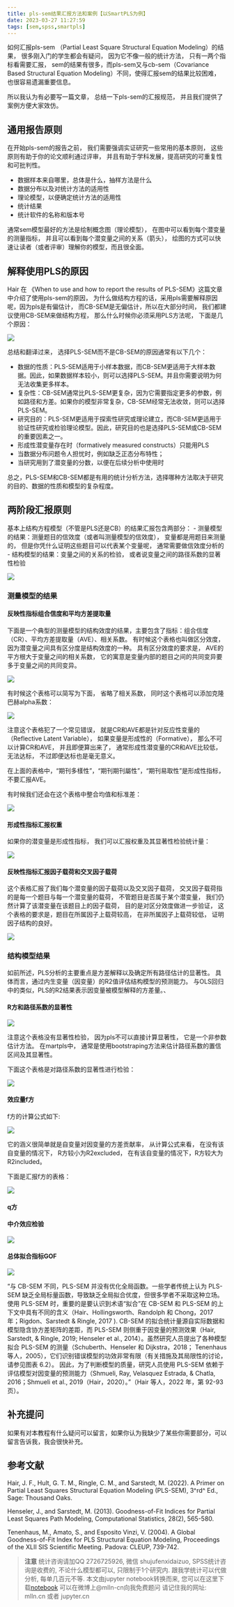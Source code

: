 ```yaml
---
title: pls-sem结果汇报方法和案例【以SmartPLS为例】
date: 2023-03-27 11:27:59
tags: [sem,spss,smartpls]
---
```


如何汇报pls-sem （Partial Least Square Structural Equation Modeling）的结果， 很多刚入门的学生都会有疑问，
因为它不像一般的统计方法， 只有一两个指标看需要汇报，
sem的结果有很多，而pls-sem又与cb-sem（Covariance Based Structural Equation Modeling）不同，使得汇报sem的结果比较困难，
也很容易遗漏重要信息。

所以我认为有必要写一篇文章， 总结一下pls-sem的汇报规范， 并且我们提供了案例方便大家效仿。

<!-- more -->

## 通用报告原则

在开始pls-sem的报告之前， 我们需要强调实证研究一些常用的基本原则， 这些原则有助于你的论文顺利通过评审，
并且有助于学科发展，提高研究的可重复性和可批判性。

- 数据样本来自哪里，总体是什么，抽样方法是什么
- 数据分布以及对统计方法的适用性
- 理论模型，以便确定统计方法的适用性
- 统计结果
- 统计软件的名称和版本号

通常sem模型最好的方法是绘制概念图（理论模型），
在图中可以看到每个潜变量的测量指标， 并且可以看到每个潜变量之间的关系（箭头），
绘图的方式可以快速让读者（或者评审）理解你的模型，而且很全面。

## 解释使用PLS的原因

Hair 在 《When to use and how to report the results of PLS-SEM》这篇文章中介绍了使用pls-sem的原因， 
为什么做结构方程的话，采用pls需要解释原因呢，因为pls是有偏估计， 而CB-SEM是无偏估计，所以在大部分时间，
我们都建议使用CB-SEM来做结构方程， 那么什么时候你必须采用PLS方法呢， 下面是几个原因：

<img src="imgs/使用pl-sem的原因.png">

总结和翻译过来， 选择PLS-SEM而不是CB-SEM的原因通常有以下几个：

- 数据的性质：PLS-SEM适用于小样本数据，而CB-SEM更适用于大样本数据。因此，如果数据样本较小，则可以选择PLS-SEM。并且你需要说明为何无法收集更多样本。
- 复杂性：CB-SEM通常比PLS-SEM更复杂，因为它需要指定更多的参数，例如路径和方差。如果你的模型非常复杂，CB-SEM经常无法收敛，则可以选择PLS-SEM。
- 研究目的：PLS-SEM更适用于探索性研究或理论建立，而CB-SEM更适用于验证性研究或检验理论模型。因此，研究目的也是选择PLS-SEM或CB-SEM的重要因素之一。
- 形成性潜变量存在时（formatively measured constructs）只能用PLS
- 当数据分布问题令人担忧时，例如缺乏正态分布特性；
- 当研究用到了潜变量的分数，以便在后续分析中使用时

总之，PLS-SEM和CB-SEM都是有用的统计分析方法，选择哪种方法取决于研究的目的、数据的性质和模型的复杂程度。

## 两阶段汇报原则

基本上结构方程模型（不管是PLS还是CB）的结果汇报包含两部分：
    - 测量模型的结果：测量题目的信效度（或者叫测量模型的信效度）， 变量都是用题目来测量的， 但是你凭什么证明这些题目可以代表某个变量呢， 通常需要做信效度分析的
    - 结构模型的结果：变量之间的关系的检验， 或者说变量之间的路径系数的显著性检验

<img src="imgs/模型图.png">

### 测量模型的结果

#### 反映性指标组合信度和平均方差提取量

下面是一个典型的测量模型的结构效度的结果，主要包含了指标：组合信度（CR）、平均方差提取量（AVE）、相关系数。
有时候这个表格也叫做区分效度， 因为潜变量之间具有区分度是结构效度的一种。 具有区分效度的要求是， AVE的平方根大于变量之间的相关系数，
它的寓意是变量内部的题目之间的共同变异要多于变量之间的共同变异。

<img src="imgs/测量模型信效度检验.png">

有时候这个表格可以简写为下面， 省略了相关系数， 同时这个表格可以添加克隆巴赫alpha系数：

<img src="imgs/平均方差提取量.png">

注意这个表格犯了一个常见错误， 就是CR和AVE都是针对反应性变量的（Reflective Latent Variable）， 
如果变量是形成性的（Formative）， 那么不可以计算CR和AVE， 并且即便算出来了， 通常形成性潜变量的CR和AVE比较低，无法达标，
不过即便达标也是毫无意义。

在上面的表格中，“期刊多樣性”，“期刊期刊屬性”，“期刊易取性”是形成性指标，不要汇报AVE。

有时候我们还会在这个表格中整合均值和标准差：

<img src="imgs/ave-cr-mean-correlation-sd.png">

#### 形成性指标汇报权重

如果你的潜变量是形成性指标， 我们可以汇报权重及其显著性检验统计量：

<img src="imgs/OUTER WEIGHT IN FORMATIVE Indicators.png">

#### 反映性指标汇报因子载荷和交叉因子载荷

这个表格汇报了我们每个潜变量的因子载荷以及交叉因子载荷，
交叉因子载荷指的是每一个题目与每一个潜变量的载荷，
不管题目是否属于某个潜变量， 我们仍然计算了该潜变量在该题目上的因子载荷，
目的是对区分效度做进一步验证， 这个表格的要求是，题目在所属因子上载荷较高，
在非所属因子上载荷较低， 证明因子结构的良好。

<img src="imgs/loadings-and-cross.png">

### 结构模型结果

如前所述，PLS分析的主要重点是方差解释以及确定所有路径估计的显著性。
具体而言，通过内生变量（因变量）的R2值评估结构模型的预测能力。
与OLS回归中的类似，PLS的R2结果表示因变量被模型解释的方差量。、

#### R方和路径系数的显著性

<img src="imgs/r-square.png">

注意这个表格没有显著性检验， 因为pls不可以直接计算显著性， 它是一个非参数估计方法。
在martpls中， 通常是使用bootstraping方法来估计路径系数的置信区间及其显著性。

下面这个表格是对路径系数的显著性进行检验：

<img src="imgs/coefficient-test.png">

#### 效应量f方

f方的计算公式如下:

<img src="imgs/f-formula.png">

它的涵义很简单就是自变量对因变量的方差贡献率， 
从计算公式来看， 在没有该自变量的情况下， R方较小为R2excluded，
在有该自变量的情况下，R方较大为R2included。

下面是汇报f方的表格：

<img src="imgs/effect-size-f.png">

#### q方



#### 中介效应检验

<img src="imgs/MEDIATOR ANALYSIS.png">

#### 总体拟合指标GOF

<img src="imgs/gof拟合指标.png">

“与 CB-SEM 不同，PLS-SEM 并没有优化全局函数。一些学者传统上认为 PLS-SEM 缺乏全局标量函数，导致缺乏全局拟合优度，但很多学者不采取这种立场。使用 PLS-SEM 时，重要的是要认识到术语“拟合”在 CB-SEM 和 PLS-SEM 的上下文中具有不同的含义（Hair、Hollingsworth、Randolph 和 Chong，2017 年；Rigdon、Sarstedt  & Ringle, 2017 ). CB-SEM 的拟合统计量源自实际数据和模型隐含协方差矩阵的差距，而 PLS-SEM 则侧重于因变量的预测效果（Hair, Sarstedt, & Ringle, 2019; Henseler et al., 2014）。虽然研究人员提出了各种模型拟合 PLS-SEM 的测量（Schuberth、Henseler 和 Dijkstra，2018； Tenenhaus 等人，2005），它们识别错误模型的功效非常有限（有关措施及其局限性的讨论，请参见图表 6.2）。 因此，为了判断模型的质量，研究人员使用 PLS-SEM 依赖于评估模型对因变量的预测能力（Shmueli, Ray, Velasquez Estrada, & Chatla, 2016；Shmueli et al., 2019（Hair，2020）。”（Hair 等人，2022 年，第 92-93 页）。

## 补充提问

如果有对本教程有什么疑问可以留言，如果你认为我缺少了某些你需要部分，可以留言告诉我，我会很快补充。


## 参考文献

Hair, J. F., Hult, G. T. M., Ringle, C. M., and Sarstedt, M. (2022). A Primer on Partial Least Squares Structural Equation Modeling (PLS-SEM), 3^rd^ Ed., Sage: Thousand Oaks.

Henseler, J., and Sarstedt, M. (2013). Goodness-of-Fit Indices for Partial Least Squares Path Modeling, Computational Statistics, 28(2), 565-580.

Tenenhaus, M., Amato, S., and Esposito Vinzi, V. (2004). A Global Goodness-of-Fit Index for PLS Structural Equation Modeling, Proceedings of the XLII SIS Scientific Meeting. Padova: CLEUP, 739-742.

> **注意**
> 统计咨询请加QQ 2726725926, 微信 shujufenxidaizuo,  SPSS统计咨询是收费的, 不论什么模型都可以, 只限制于1个研究内. 
> 跟我学统计可以代做分析, 每单几百元不等. 
> 本文由jupyter notebook转换而来, 您可以在这里下载[notebook](pls-sem结果汇报方法和案例.ipynb)
> 可以在微博上@mlln-cn向我免费题问
> 请记住我的网址: mlln.cn 或者 jupyter.cn
